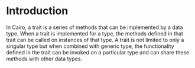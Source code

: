 # Introduction

In Cairo, a trait is a series of methods that can be implemented by a data type. When a trait is implemented for a type, the methods defined in that trait can be called on instances of that type. A trait is not limited to only a singular type but when combined with generic type, the functionality defined in the trait can be invoked on a particular type and can share these methods with other data types.
